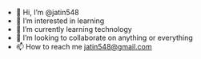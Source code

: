 - 👋 Hi, I’m @jatin548
- 👀 I’m interested in learning 
- 🌱 I’m currently learning technology
- 💞️ I’m looking to collaborate on anything or everything
- 📫 How to reach me jatin548@gmail.com

<!---
jatin548/jatin548 is a ✨ special ✨ repository because its `README.md` (this file) appears on your GitHub profile.
You can click the Preview link to take a look at your changes.
--->
